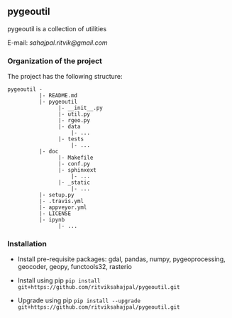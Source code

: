 ## pygeoutil

pygeoutil is a collection of utilities  

E-mail: _sahajpal.ritvik@gmail.com_  

### Organization of the  project

The project has the following structure:

	pygeoutil -
			  |- README.md
			  |- pygeoutil
					|- __init__.py
					|- util.py
					|- rgeo.py
					|- data
						|- ...
					|- tests
						|- ...
			  |- doc
					|- Makefile
					|- conf.py
					|- sphinxext
						|- ...
					|- _static
						|- ...
			  |- setup.py
			  |- .travis.yml
			  |- appveyor.yml
			  |- LICENSE
			  |- ipynb
		  			|- ...

### Installation
* Install pre-requisite packages: gdal, pandas, numpy, pygeoprocessing, geocoder, geopy, functools32, rasterio

* Install using pip
`pip install git+https://github.com/ritviksahajpal/pygeoutil.git`  
* Upgrade using pip
`pip install --upgrade git+https://github.com/ritviksahajpal/pygeoutil.git`


